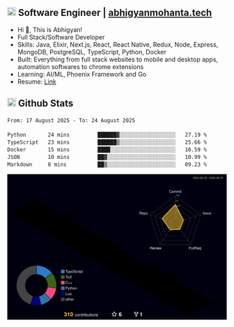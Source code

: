 ## <img src="https://media.giphy.com/media/v1.Y2lkPTc5MGI3NjExNjBuMTFuMDMxcjR0OXp2Zjk5Z3A2ajkzYWpiaDFmdWJhZzY2anM1MCZlcD12MV9naWZzX3NlYXJjaCZjdD1n/UcK7JalnjCz0k/giphy.gif" width="20" height="20" /> Software Engineer | [abhigyanmohanta.tech](https://abhigyanmohanta.tech)


- Hi 👋, This is Abhigyan!
- Full Stack/Software Developer
- Skills: Java, Elixir, Next.js, React, React Native, Redux, Node, Express, MongoDB, PostgreSQL, TypeScript, Python, Docker
- Built: Everything from full stack websites to mobile and desktop apps, automation softwares to chrome extensions
- Learning: AI/ML, Phoenix Framework and Go
- Resume: [Link](https://abhigyan-mohanta.github.io/resume/)


## <img src="https://media.giphy.com/media/v1.Y2lkPTc5MGI3NjExOTVzbjE3Z3F6bDhrNGtzYWpiODJkeTRhcHRqN3MwaGV2cTZ3ajR3eCZlcD12MV9naWZzX3NlYXJjaCZjdD1n/o0vwzuFwCGAFO/giphy.gif" width="20" height="20" /> Github Stats
<!--START_SECTION:waka-->

```txt
From: 17 August 2025 - To: 24 August 2025

Python       24 mins         ██████▓░░░░░░░░░░░░░░░░░░   27.19 %
TypeScript   23 mins         ██████▒░░░░░░░░░░░░░░░░░░   25.66 %
Docker       15 mins         ████░░░░░░░░░░░░░░░░░░░░░   16.59 %
JSON         10 mins         ██▓░░░░░░░░░░░░░░░░░░░░░░   10.99 %
Markdown     8 mins          ██▒░░░░░░░░░░░░░░░░░░░░░░   09.23 %
```

<!--END_SECTION:waka-->
![](./profile-3d-contrib/profile-night-rainbow.svg)
